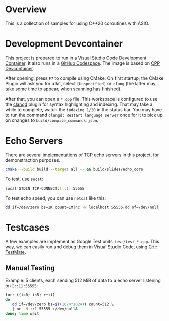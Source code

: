 # Overview
This is a collection of samples for using C++20 coroutines with ASIO.

# Development Devcontainer
This project is prepared to run in a [Visual Studio Code Development Container](https://code.visualstudio.com/docs/devcontainers/containers). It also runs in a [GitHub Codespace](https://github.com/features/codespaces). The image is based on [CPP Devcontainer](https://github.com/pgit/cpp-devcontainer).

After opening, press `F7` to compile using CMake. On first startup, the CMake Plugin will ask you for a kit, select `[Unspecified]` or `clang` (the latter may take some time to appear, when scanning has finished).

After that, you can open a `*.cpp` file. This workspace is configured to use the [clangd](https://marketplace.visualstudio.com/items?itemName=llvm-vs-code-extensions.vscode-clangd) plugin for syntax highlighting and indexing. That may take a while to complete, watch the `indexìng 1/20` in the status bar. You may have to run the command `clangd: Restart language server` once for it to pick up on changes to `build/compile_commands.json`.

# Echo Servers
There are several implementations of TCP echo servers in this project, for demonstraction purposes.

```bash
cmake --build build --target all -- && build/slides/echo_coro
```

To test, use `socat`:
```bash
socat STDIN TCP-CONNECT:[::1]:55555
```

To test echo speed, you can use `netcat` like this:

```bash
dd if=/dev/zero bs=1K count=1M|nc -N localhost 55555|dd of=/dev/null
```

# Testcases
A few examples are implement as Google Test units `test/test_*.cpp`. This way, we can easily run and debug them in Visual Studio Code, using [C++ TestMate](https://marketplace.visualstudio.com/items?itemName=matepek.vscode-catch2-test-adapter).

## Manual Testing

Example: 5 clients, each sending 512 MiB of data to a echo server listening on `[::1]:55555`:
```bash
forr ((i=0; i<5; ++i))
do
   dd if=/dev/zero bs=$((1024*1024)) count=512 \
   | nc -N ::1 55555 >/dev/null&
done; time wait
```